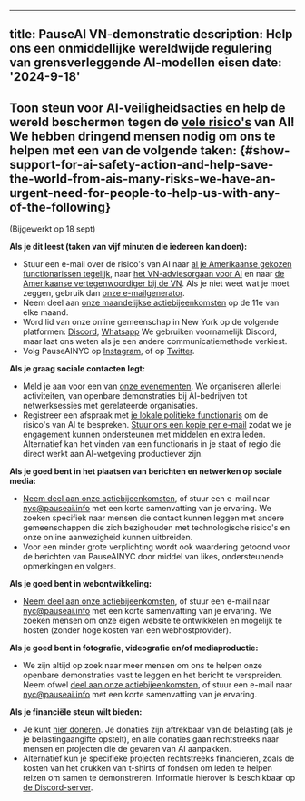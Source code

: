 

---
title: PauseAI VN-demonstratie
description: Help ons een onmiddellijke wereldwijde regulering van grensverleggende AI-modellen eisen
date: '2024-9-18'
---
## Toon steun voor AI-veiligheidsacties en help de wereld beschermen tegen de [vele risico's](https://airisk.mit.edu/) van AI! We hebben dringend mensen nodig om ons te helpen met een van de volgende taken: {#show-support-for-ai-safety-action-and-help-save-the-world-from-ais-many-risks-we-have-an-urgent-need-for-people-to-help-us-with-any-of-the-following}

(Bijgewerkt op 18 sept)

**Als je dit leest (taken van vijf minuten die iedereen kan doen):**
- Stuur een e-mail over de risico's van AI naar [al je Amerikaanse gekozen functionarissen tegelijk](https://democracy.io/), naar [het VN-adviesorgaan voor AI](mailto:aiadvisorybody@un.org) en naar [de Amerikaanse vertegenwoordiger bij de VN](https://usun.usmission.gov/mission/contact-us/). Als je niet weet wat je moet zeggen, gebruik dan [onze e-mailgenerator](https://pauseai.info/email-builder).
- Neem deel aan [onze maandelijkse actiebijeenkomsten](https://www.eventbrite.com/e/pauseai-monthly-action-meeting-tickets-914711244957) op de 11e van elke maand.
- Word lid van onze online gemeenschap in New York op de volgende platformen: [Discord](https://discord.com/channels/1100491867675709580/1223374237016784928), [Whatsapp](https://chat.whatsapp.com/KAQMwz2nQeWIkTLxwKxHg1) We gebruiken voornamelijk Discord, maar laat ons weten als je een andere communicatiemethode verkiest.
- Volg PauseAINYC op [Instagram](https://www.instagram.com/pauseainyc/), of op [Twitter](https://x.com/PauseAINYC).

**Als je graag sociale contacten legt:**
- Meld je aan voor een van [onze evenementen](https://www.eventbrite.com/o/pause-ai-nyc-83065324363). We organiseren allerlei activiteiten, van openbare demonstraties bij AI-bedrijven tot netwerksessies met gerelateerde organisaties.
- Registreer een afspraak met [je lokale politieke functionaris](https://www.usa.gov/elected-officials) om de risico's van AI te bespreken. [Stuur ons een kopie per e-mail](mailto:nyc@pauseai.info) zodat we je engagement kunnen ondersteunen met middelen en extra leden. Alternatief kan het vinden van een functionaris in je staat of regio die direct werkt aan AI-wetgeving productiever zijn.

**Als je goed bent in het plaatsen van berichten en netwerken op sociale media:**
- [Neem deel aan onze actiebijeenkomsten](https://www.eventbrite.com/e/pauseai-monthly-action-meeting-tickets-914711244957), of stuur een e-mail naar [nyc@pauseai.info](mailto:nyc@pauseai.info) met een korte samenvatting van je ervaring. We zoeken specifiek naar mensen die contact kunnen leggen met andere gemeenschappen die zich bezighouden met technologische risico's en onze online aanwezigheid kunnen uitbreiden.
- Voor een minder grote verplichting wordt ook waardering getoond voor de berichten van PauseAINYC door middel van likes, ondersteunende opmerkingen en volgers.

**Als je goed bent in webontwikkeling:**
- [Neem deel aan onze actiebijeenkomsten](https://www.eventbrite.com/e/pauseai-monthly-action-meeting-tickets-914711244957), of stuur een e-mail naar [nyc@pauseai.info](mailto:nyc@pauseai.info) met een korte samenvatting van je ervaring. We zoeken mensen om onze eigen website te ontwikkelen en mogelijk te hosten (zonder hoge kosten van een webhostprovider).

**Als je goed bent in fotografie, videografie en/of mediaproductie:**
- We zijn altijd op zoek naar meer mensen om ons te helpen onze openbare demonstraties vast te leggen en het bericht te verspreiden. Neem ofwel [deel aan onze actiebijeenkomsten](https://www.eventbrite.com/e/pauseai-monthly-action-meeting-tickets-914711244957), of stuur een e-mail naar [nyc@pauseai.info](mailto:nyc@pauseai.info) met een korte samenvatting van je ervaring.

**Als je financiële steun wilt bieden:**
- Je kunt [hier doneren](https://pauseai.info/donate). Je donaties zijn aftrekbaar van de belasting (als je je belastingaangifte opstelt), en alle donaties gaan rechtstreeks naar mensen en projecten die de gevaren van AI aanpakken.
- Alternatief kun je specifieke projecten rechtstreeks financieren, zoals de kosten van het drukken van t-shirts of fondsen om leden te helpen reizen om samen te demonstreren. Informatie hierover is beschikbaar op [de Discord-server](https://discord.com/channels/1100491867675709580/1223374237016784928).